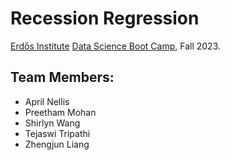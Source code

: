 # Recession Regression
[Erdős Institute](https://www.erdosinstitute.org/) [Data Science Boot Camp](https://www.erdosinstitute.org/programs/fall-2023/data-science-boot-camp), Fall 2023.

## Team Members:
- April Nellis
- Preetham Mohan
- Shirlyn Wang
- Tejaswi Tripathi
- Zhengjun Liang
